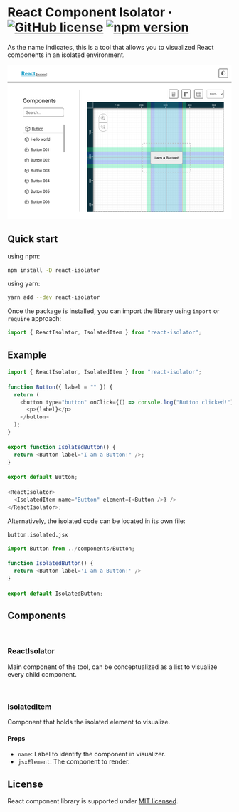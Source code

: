 # React Component Isolator &middot; [![GitHub license](https://img.shields.io/badge/license-MIT-blue.svg)](https://github.com/maxkalavera/react-component-isolator/blob/main/LICENSE.md) [![npm version](https://img.shields.io/badge/npm-^16.8.0-blue.svg)](https://www.npmjs.com/package/)

As the name indicates, this is a tool that allows you to visualized React components in an isolated environment.

<p align="center">
  <img src="https://github.com/maxkalavera/react-component-isolator/blob/main/README/screenshot.png" alt="Library running screenshot"/>
</p>

## Quick start

using npm:

```bash
npm install -D react-isolator
```

using yarn:

```bash
yarn add --dev react-isolator
```

Once the package is installed, you can import the library using `import` or `require` approach:

```js
import { ReactIsolator, IsolatedItem } from "react-isolator";
```

## Example

```js
import { ReactIsolator, IsolatedItem } from "react-isolator";

function Button({ label = "" }) {
  return (
    <button type="button" onClick={() => console.log("Button clicked!")}>
      <p>{label}</p>
    </button>
  );
}

export function IsolatedButton() {
  return <Button label="I am a Button!" />;
}

export default Button;

<ReactIsolator>
  <IsolatedItem name="Button" element={<Button />} />
</ReactIsolator>;
```

Alternatively, the isolated code can be located in its own file:

```bash
button.isolated.jsx
```

```js
import Button from ../components/Button;

function IsolatedButton() {
  return <Button label='I am a Button!' />
}

export default IsolatedButton;
```

## Components

<br />

### ReactIsolator

Main component of the tool, can be conceptualized as a list to visualize every child component.

<br />

### IsolatedItem

Component that holds the isolated element to visualize.

#### Props

- `name`: Label to identify the component in visualizer.
- `jsxElement`: The component to render.

## License

React component library is supported under [MIT licensed](https://github.com/maxkalavera/react-component-isolator/blob/main/LICENSE.md).
